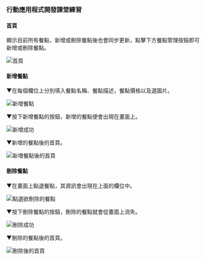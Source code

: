 ### 行動應用程式開發課堂練習
#### 首頁

顯示目前所有餐點，新增或刪除餐點後也會同步更新，點擊下方餐點管理按鈕即可新增或刪除餐點。

![首頁](https://github.com/yun517/Meal-Manager/blob/main/img/%E9%A6%96%E9%A0%81.jpg)

#### 新增餐點

▼在每個欄位上分別填入餐點名稱、餐點描述，餐點價格以及選圖片。

![新增餐點](https://github.com/yun517/Meal-Manager/blob/main/img/%E5%A1%AB%E5%AF%AB%E9%A4%90%E9%BB%9E%E8%B3%87%E6%96%99.jpg)

▼按下新增餐點的按鈕，新增的餐點便會出現在畫面上。

![新增成功](https://github.com/yun517/Meal-Manager/blob/main/img/%E6%88%90%E5%8A%9F%E6%96%B0%E5%A2%9E%E9%A4%90%E9%BB%9E.jpg)

▼新增的餐點後的首頁。

![新増餐點後的首頁](https://github.com/yun517/Meal-Manager/blob/main/img/%E6%96%B0%E5%A2%9E%E5%BE%8C%E9%A6%96%E9%A0%81.jpg)

#### 刪除餐點

▼在畫面上點選餐點，其資訊會出現在上面的欄位中。

![點選欲刪除的餐點](https://github.com/yun517/Meal-Manager/blob/main/img/%E5%88%AA%E9%99%A4%E9%A4%90%E9%BB%9E.jpg)

▼按下刪除餐點的按鈕，刪除的餐點就會從畫面上消失。

![刪除成功](https://github.com/yun517/Meal-Manager/blob/main/img/%E6%88%90%E5%8A%9F%E5%88%AA%E9%99%A4%E9%A4%90%E9%BB%9E.jpg)

▼刪除的餐點後的首頁。

![刪除後的首頁](https://github.com/yun517/Meal-Manager/blob/main/img/%E5%88%AA%E9%99%A4%E5%BE%8C%E9%A6%96%E9%A0%81.jpg)
